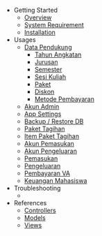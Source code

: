 - Getting Started
    - [Overview](/)
    - [System Requirement](getting-started/system-requirements.md)
    - [Installation](getting-started/installation.md)
- Usages
    - [Data Pendukung](usages/data-pendukung.md)
        - [Tahun Angkatan](usages/data-pendukung/tahun-angkatan.md)
        - [Jurusan](usages/data-pendukung/jurusan.md)
        - [Semester](usages/data-pendukung/semester.md)
        - [Sesi Kuliah](usages/data-pendukung/sesi-kuliah.md)
        - [Paket](usages/data-pendukung/paket.md)
        - [Diskon](usages/data-pendukung/diskon.md)
        - [Metode Pembayaran](usages/data-pendukung/metode-pembayaran.md)
    - [Akun Admin](usages/akun-admin.md)
    - [App Settings](usages/app-settings.md)
    - [Backup / Restore DB](usages/backup-restore-db.md)
    - [Paket Tagihan](usages/paket-tagihan.md)
    - [Item Paket Tagihan](usages/item-paket-tagihan.md)
    - [Akun Pemasukan](usages/akun-pemasukan.md)
    - [Akun Pengeluaran](usages/akun-pengeluaran.md)
    - [Pemasukan](usages/pemasukan.md)
    - [Pengeluaran](usages/pengeluaran.md)
    - [Pembayaran VA](usages/pembayaran-va.md)
    - [Keuangan Mahasiswa](usages/keuangan-mahasiswa.md)
- Troubleshooting
    - []()
- References
    - [Controllers](references/controllers.md)
    - [Models](references/models.md)
    - [Views](references/views.md)
